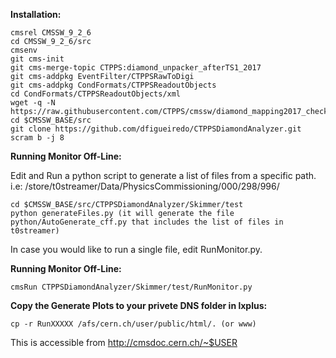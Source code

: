 <b>Installation:</b>

```
cmsrel CMSSW_9_2_6
cd CMSSW_9_2_6/src
cmsenv
git cms-init
git cms-merge-topic CTPPS:diamond_unpacker_afterTS1_2017
git cms-addpkg EventFilter/CTPPSRawToDigi
git cms-addpkg CondFormats/CTPPSReadoutObjects
cd CondFormats/CTPPSReadoutObjects/xml
wget -q -N https://raw.githubusercontent.com/CTPPS/cmssw/diamond_mapping2017_checkedTS1/CondFormats/CTPPSReadoutObjects/xml/mapping_timing_diamond_2017.xml
cd $CMSSW_BASE/src
git clone https://github.com/dfigueiredo/CTPPSDiamondAnalyzer.git
scram b -j 8
```

<b>Running Monitor Off-Line:</b>

Edit and Run a python script to generate a list of files from a specific path.
i.e: /store/t0streamer/Data/PhysicsCommissioning/000/298/996/

```
cd $CMSSW_BASE/src/CTPPSDiamondAnalyzer/Skimmer/test
python generateFiles.py (it will generate the file python/AutoGenerate_cff.py that includes the list of files in t0streamer)
```

In case you would like to run a single file, edit RunMonitor.py. 

<b>Running Monitor Off-Line:</b>

```
cmsRun CTPPSDiamondAnalyzer/Skimmer/test/RunMonitor.py
```

<b>Copy the Generate Plots to your privete DNS folder in lxplus:</b>

```
cp -r RunXXXXX /afs/cern.ch/user/public/html/. (or www)
```

This is accessible from http://cmsdoc.cern.ch/~$USER
